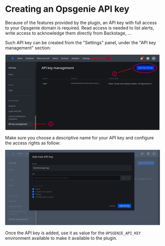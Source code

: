 # Creating an Opsgenie API key

Because of the features provided by the plugin, an API key with full access to your Opsgenie domain is required.
Read access is needed to list alerts, write access to acknowledge them directly from Backstage, …

Such API key can be created from the "Settings" panel, under the "API key management" section:

![](./api-keys-management-page.png)

Make sure you choose a descriptive name for your API key and configure the access rights as follow:

![](./new-api-key-form.png)

Once the API key is added, use it as value for the `OPSGENIE_API_KEY` environment available to make it available to the plugin.